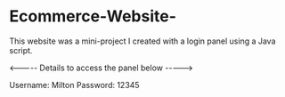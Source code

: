 # Ecommerce-Website-
This website was a mini-project I created with a login panel using a Java script.

<----- Details to access the panel below ----->

Username: Milton
Password: 12345
